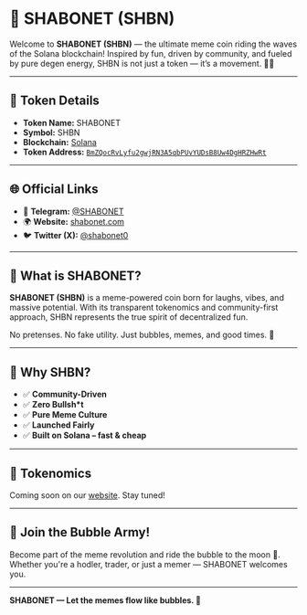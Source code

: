 # 🫧 SHABONET (SHBN)

Welcome to **SHABONET (SHBN)** — the ultimate meme coin riding the waves of the Solana blockchain! Inspired by fun, driven by community, and fueled by pure degen energy, SHBN is not just a token — it’s a movement. 🐸🌊

---

## 🔹 Token Details

- **Token Name:** SHABONET
- **Symbol:** SHBN
- **Blockchain:** [Solana](https://solana.com/)
- **Token Address:** [`BmZQocRvLyfu2gwjRN3A5qbPUvYUDsB8Uw4DgHRZHwRt`](https://solscan.io/token/BmZQocRvLyfu2gwjRN3A5qbPUvYUDsB8Uw4DgHRZHwRt)

---

## 🌐 Official Links

- 📡 **Telegram:** [@SHABONET](https://t.me/SHABONET)
- 🌍 **Website:** [shabonet.com](https://shabonet.com)
- 🐦 **Twitter (X):** [@shabonet0](https://x.com/shabonet0?t=LjOQsSbADUYFHY1NZTW8Dg&s=09)

---

## 💬 What is SHABONET?

**SHABONET (SHBN)** is a meme-powered coin born for laughs, vibes, and massive potential. With its transparent tokenomics and community-first approach, SHBN represents the true spirit of decentralized fun.

No pretenses. No fake utility. Just bubbles, memes, and good times. 🫧

---

## 🚀 Why SHBN?

- ✅ **Community-Driven**
- ✅ **Zero Bullsh\*t**
- ✅ **Pure Meme Culture**
- ✅ **Launched Fairly**
- ✅ **Built on Solana – fast & cheap**

---

## 🔐 Tokenomics

Coming soon on our [website](https://shabonet.com). Stay tuned!

---

## 📢 Join the Bubble Army!

Become part of the meme revolution and ride the bubble to the moon 🌙. Whether you're a hodler, trader, or just a memer — SHABONET welcomes you.

---

**SHABONET — Let the memes flow like bubbles. 🫧**
